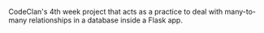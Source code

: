 CodeClan's 4th week project that acts as a practice to deal with many-to-many relationships in a database inside a Flask app.